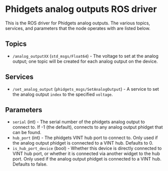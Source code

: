 Phidgets analog outputs ROS driver
==================================

This is the ROS driver for Phidgets analog outputs.  The various topics, services, and parameters that the node operates with are listed below.

Topics
------
* `/analog_outputXX` (`std_msgs/Float64`) - The voltage to set at the analog output; one topic will be created for each analog output on the device.

Services
--------
* `/set_analog_output` (`phidgets_msgs/SetAnalogOutput`) - A service to set the analog output `index` to the specified `voltage`.

Parameters
----------
* `serial` (int) - The serial number of the phidgets analog output to connect to.  If -1 (the default), connects to any analog output phidget that can be found.
* `hub_port` (int) - The phidgets VINT hub port to connect to.  Only used if the analog output phidget is connected to a VINT hub.  Defaults to 0.
* `is_hub_port_device` (bool) - Whether this device is directly connected to VINT hub port, or whether it is connected via another widget to the hub port.  Only used if the analog output phidget is connected to a VINT hub.  Defaults to false.
